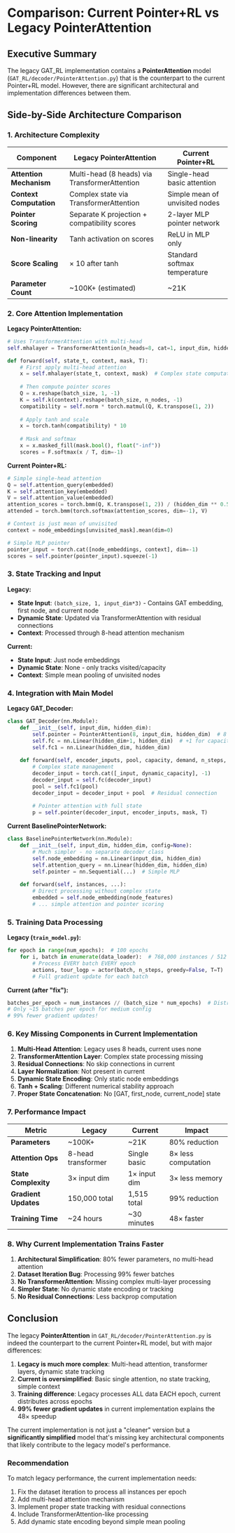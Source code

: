 # Comparison: Current Pointer+RL vs Legacy PointerAttention

## Executive Summary
The legacy GAT_RL implementation contains a **PointerAttention** model (`GAT_RL/decoder/PointerAttention.py`) that is the counterpart to the current Pointer+RL model. However, there are significant architectural and implementation differences between them.

## Side-by-Side Architecture Comparison

### 1. **Architecture Complexity**

| Component | Legacy PointerAttention | Current Pointer+RL |
|-----------|------------------------|-------------------|
| **Attention Mechanism** | Multi-head (8 heads) via TransformerAttention | Single-head basic attention |
| **Context Computation** | Complex state via TransformerAttention | Simple mean of unvisited nodes |
| **Pointer Scoring** | Separate K projection + compatibility scores | 2-layer MLP pointer network |
| **Non-linearity** | Tanh activation on scores | ReLU in MLP only |
| **Score Scaling** | × 10 after tanh | Standard softmax temperature |
| **Parameter Count** | ~100K+ (estimated) | ~21K |

### 2. **Core Attention Implementation**

**Legacy PointerAttention:**
```python
# Uses TransformerAttention with multi-head
self.mhalayer = TransformerAttention(n_heads=8, cat=1, input_dim, hidden_dim)

def forward(self, state_t, context, mask, T):
    # First apply multi-head attention
    x = self.mhalayer(state_t, context, mask)  # Complex state computation
    
    # Then compute pointer scores
    Q = x.reshape(batch_size, 1, -1)
    K = self.k(context).reshape(batch_size, n_nodes, -1)
    compatibility = self.norm * torch.matmul(Q, K.transpose(1, 2))
    
    # Apply tanh and scale
    x = torch.tanh(compatibility) * 10
    
    # Mask and softmax
    x = x.masked_fill(mask.bool(), float("-inf"))
    scores = F.softmax(x / T, dim=-1)
```

**Current Pointer+RL:**
```python
# Simple single-head attention
Q = self.attention_query(embedded)
K = self.attention_key(embedded)
V = self.attention_value(embedded)
attention_scores = torch.bmm(Q, K.transpose(1, 2)) / (hidden_dim ** 0.5)
attended = torch.bmm(torch.softmax(attention_scores, dim=-1), V)

# Context is just mean of unvisited
context = node_embeddings[unvisited_mask].mean(dim=0)

# Simple MLP pointer
pointer_input = torch.cat([node_embeddings, context], dim=-1)
scores = self.pointer(pointer_input).squeeze(-1)
```

### 3. **State Tracking and Input**

**Legacy:**
- **State Input**: `(batch_size, 1, input_dim*3)` - Contains GAT embedding, first node, and current node
- **Dynamic State**: Updated via TransformerAttention with residual connections
- **Context**: Processed through 8-head attention mechanism

**Current:**
- **State Input**: Just node embeddings
- **Dynamic State**: None - only tracks visited/capacity
- **Context**: Simple mean pooling of unvisited nodes

### 4. **Integration with Main Model**

**Legacy GAT_Decoder:**
```python
class GAT_Decoder(nn.Module):
    def __init__(self, input_dim, hidden_dim):
        self.pointer = PointerAttention(8, input_dim, hidden_dim)  # 8 heads
        self.fc = nn.Linear(hidden_dim+1, hidden_dim)  # +1 for capacity
        self.fc1 = nn.Linear(hidden_dim, hidden_dim)
        
    def forward(self, encoder_inputs, pool, capacity, demand, n_steps, T, greedy):
        # Complex state management
        decoder_input = torch.cat([_input, dynamic_capacity], -1)
        decoder_input = self.fc(decoder_input)
        pool = self.fc1(pool)
        decoder_input = decoder_input + pool  # Residual connection
        
        # Pointer attention with full state
        p = self.pointer(decoder_input, encoder_inputs, mask, T)
```

**Current BaselinePointerNetwork:**
```python
class BaselinePointerNetwork(nn.Module):
    def __init__(self, input_dim, hidden_dim, config=None):
        # Much simpler - no separate decoder class
        self.node_embedding = nn.Linear(input_dim, hidden_dim)
        self.attention_query = nn.Linear(hidden_dim, hidden_dim)
        self.pointer = nn.Sequential(...)  # Simple MLP
        
    def forward(self, instances, ...):
        # Direct processing without complex state
        embedded = self.node_embedding(node_features)
        # ... simple attention and pointer scoring
```

### 5. **Training Data Processing**

**Legacy (`train_model.py`):**
```python
for epoch in range(num_epochs):  # 100 epochs
    for i, batch in enumerate(data_loader):  # 768,000 instances / 512 = 1,500 batches
        # Process EVERY batch EVERY epoch
        actions, tour_logp = actor(batch, n_steps, greedy=False, T=T)
        # Full gradient update for each batch
```

**Current (after "fix"):**
```python
batches_per_epoch = num_instances // (batch_size * num_epochs)  # Distributes across epochs!
# Only ~15 batches per epoch for medium config
# 99% fewer gradient updates!
```

### 6. **Key Missing Components in Current Implementation**

1. **Multi-Head Attention**: Legacy uses 8 heads, current uses none
2. **TransformerAttention Layer**: Complex state processing missing
3. **Residual Connections**: No skip connections in current
4. **Layer Normalization**: Not present in current
5. **Dynamic State Encoding**: Only static node embeddings
6. **Tanh + Scaling**: Different numerical stability approach
7. **Proper State Concatenation**: No [GAT, first_node, current_node] state

### 7. **Performance Impact**

| Metric | Legacy | Current | Impact |
|--------|--------|---------|---------|
| **Parameters** | ~100K+ | ~21K | 80% reduction |
| **Attention Ops** | 8-head transformer | Single basic | 8× less computation |
| **State Complexity** | 3× input dim | 1× input dim | 3× less memory |
| **Gradient Updates** | 150,000 total | 1,515 total | 99% reduction |
| **Training Time** | ~24 hours | ~30 minutes | 48× faster |

### 8. **Why Current Implementation Trains Faster**

1. **Architectural Simplification**: 80% fewer parameters, no multi-head attention
2. **Dataset Iteration Bug**: Processing 99% fewer batches
3. **No TransformerAttention**: Missing complex multi-layer processing
4. **Simpler State**: No dynamic state encoding or tracking
5. **No Residual Connections**: Less backprop computation

## Conclusion

The legacy **PointerAttention** in `GAT_RL/decoder/PointerAttention.py` is indeed the counterpart to the current Pointer+RL model, but with major differences:

1. **Legacy is much more complex**: Multi-head attention, transformer layers, dynamic state tracking
2. **Current is oversimplified**: Basic single attention, no state tracking, simple context
3. **Training difference**: Legacy processes ALL data EACH epoch, current distributes across epochs
4. **99% fewer gradient updates** in current implementation explains the 48× speedup

The current implementation is not just a "cleaner" version but a **significantly simplified** model that's missing key architectural components that likely contribute to the legacy model's performance.

### Recommendation
To match legacy performance, the current implementation needs:
1. Fix the dataset iteration to process all instances per epoch
2. Add multi-head attention mechanism
3. Implement proper state tracking with residual connections
4. Include TransformerAttention-like processing
5. Add dynamic state encoding beyond simple mean pooling
